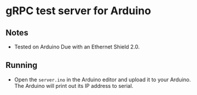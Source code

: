 # gRPC test server for Arduino

## Notes

* Tested on Arduino Due with an Ethernet Shield 2.0.

## Running

* Open the `server.ino` in the Arduino editor and upload it to your Arduino. The Arduino will print out its IP address to serial.
